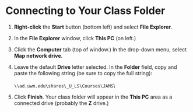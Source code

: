 # Connecting to Your Class Folder

1. **Right-click** the **Start** button (bottom left) and select **File Explorer**.&#x20;
2. In the **File Explorer** window, click **This PC** (on left.)&#x20;
3. Click the **Computer** tab (top of window.) In the drop-down menu, select **Map network drive**.&#x20;
4. Leave the default **Drive** letter selected. In the **Folder** field, copy and paste the following string (be sure to copy the full string): \
   \
   `\\ad.uwm.edu\shares\_U_LS\Courses\JAMS`\

5. Click **Finish**. Your class folder will appear in the **This PC** area as a connected drive (probably the **Z** drive.)&#x20;
